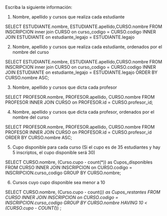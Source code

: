 Escriba la siguiente información:

1. Nombre, apellido y cursos que realiza cada estudiante

SELECT ESTUDIANTE.nombre, ESTUDIANTE.apellido,CURSO.nombre
    FROM INSCRIPCION
    inner join CURSO on curso_codigo = CURSO.codigo
    INNER JOIN ESTUDIANTE on estudiante_legajo = ESTUDIANTE.legajo

2. Nombre, apellido y cursos que realiza cada estudiante, ordenados por el nombre del curso

SELECT ESTUDIANTE.nombre, ESTUDIANTE.apellido,CURSO.nombre
    FROM INSCRIPCION
    inner join CURSO on curso_codigo = CURSO.codigo
    INNER JOIN ESTUDIANTE on estudiante_legajo = ESTUDIANTE.legajo
    ORDER BY CURSO.nombre ASC;

3. Nombre, apellido y cursos que dicta cada profesor

SELECT PROFESOR.nombre, PROFESOR.apellido, CURSO.nombre
    FROM PROFESOR
    INNER JOIN CURSO on PROFESOR.id = CURSO.profesor_id;


4. Nombre, apellido y cursos que dicta cada profesor, ordenados por el nombre del curso

SELECT PROFESOR.nombre, PROFESOR.apellido, CURSO.nombre
    FROM PROFESOR
    INNER JOIN CURSO on PROFESOR.id = CURSO.profesor_id
    ORDER BY CURSO.nombre ASC;

5. Cupo disponible para cada curso (Si el cupo es de 35 estudiantes y hay 5 inscriptos, el cupo disponible será 30)

 SELECT CURSO.nombre,  (Curso.cupo - count(*)) as Cupos_disponibles
	FROM CURSO
    INNER JOIN INSCRIPCION on CURSO.codigo = INSCRIPCION.curso_codigo
	GROUP BY CURSO.nombre;

6. Cursos cuyo cupo disponible sea menor a 10

SELECT CURSO.nombre,  (Curso.cupo - count(*)) as Cupos_restantes
	FROM CURSO
    INNER JOIN INSCRIPCION on CURSO.codigo = INSCRIPCION.curso_codigo
	GROUP BY CURSO.nombre
    HAVING 10 < (CURSO.cupo - COUNT(*)) ;